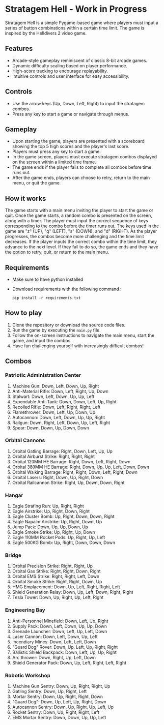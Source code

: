 # Stratagem Hell - Work in Progress

Stratagem Hell is a simple Pygame-based game where players must input a series of button combinations within a certain time limit. The game is inspired by the Helldivers 2 video game.

## Features

- Arcade-style gameplay reminiscent of classic 8-bit arcade games.
- Dynamic difficulty scaling based on player performance.
- High-score tracking to encourage replayability.
- Intuitive controls and user interface for easy accessibility.

## Controls

- Use the arrow keys (Up, Down, Left, Right) to input the stratagem combos.
- Press any key to start a game or navigate through menus.

## Gameplay

- Upon starting the game, players are presented with a scoreboard showing the top 5 high scores and the player's last score.
- Players must press any key to start a game.
- In the game screen, players must execute stratagem combos displayed on the screen within a limited time frame.
- The game ends if the player fails to complete all combos before time runs out.
- After the game ends, players can choose to retry, return to the main menu, or quit the game.

## How it works

The game starts with a main menu inviting the player to start the game or quit. Once the game starts, a random combo is presented on the screen, along with a timer. The player must input the correct sequence of keys corresponding to the combo before the timer runs out. The keys used in the game are "z" (UP), "q" (LEFT), "s" (DOWN), and "d" (RIGHT). As the player progresses, the combos become more challenging and the time limit decreases. If the player inputs the correct combo within the time limit, they advance to the next level. If they fail to do so, the game ends and they have the option to retry, quit, or return to the main menu.

## Requirements

- Make sure to have python installed
- Download requirements with the following command :

  ```shell
  pip install -r requirements.txt
  ```

## How to play

1. Clone the repository or download the source code files.
2. Run the game by executing the `main.py` file.
3. Follow the on-screen instructions to navigate the main menu, start the game, and input the combos.
4. Have fun challenging yourself with increasingly difficult combos!

## Combos

### Patriotic Administration Center

1. Machine Gun: Down, Left, Down, Up, Right
2. Anti-Material Rifle: Down, Left, Right, Up, Down
3. Stalwart: Down, Left, Down, Up, Up, Left
4. Expendable Anti-Tank: Down, Down, Left, Up, Right
5. Recoiled Rifle: Down, Left, Right, Right, Left
6. Flamethrower: Down, Left, Up, Down, Up
7. Autocannon: Down, Left, Down, Up, Up, Right
8. Railgun: Down, Right, Left, Down, Up, Left, Right
9. Spear: Down, Down, Up, Down, Down

### Orbital Cannons

1. Orbital Gatling Barrage: Right, Down, Left, Up, Up
2. Orbital Airburst Strike: Right, Right, Right
3. Orbital 120MM HE Barrage: Right, Down, Left, Right, Down
4. Orbital 380MM HE Barrage: Right, Down, Up, Up, Left, Down, Down
5. Orbital Walking Barrage: Right, Right, Down, Left, Right, Down
6. Orbital Lasers: Right, Down, Up, Right, Down
7. Orbital Railcannon Strike: Right, Up, Down, Down, Right

### Hangar

1. Eagle Strafing Run: Up, Right, Right
2. Eagle Airstrike: Up, Right, Down, Right
3. Eagle Cluster Bomb: Up, Right, Down, Down, Right
4. Eagle Napalm Airstrike: Up, Right, Down, Up
5. Jump Pack: Down, Up, Up, Down, Up
6. Eagle Smoke Strike: Up, Right, Up, Down
7. Eagle 110MM Rocket Pods: Up, Right, Up, Left
8. Eagle 500KG Bomb: Up, Right, Down, Down, Down

### Bridge

1. Orbital Precision Strike: Right, Right, Up
2. Orbital Gas Strike: Right, Right, Down, Right
3. Orbital EMS Strike: Right, Right, Left, Down
4. Orbital Smoke Strike: Right, Right, Down, Up
5. HMG Emplacement: Down, Up, Left, Right, Right, Left
6. Shield Generation Relay: Down, Up, Left, Down, Right, Right
7. Tesla Tower: Down, Up, Right, Up, Left, Right

### Engineering Bay

1. Anti-Personnel Minefield: Down, Left, Up, Right
2. Supply Pack: Down, Left, Down, Up, Up, Down
3. Grenade Launcher: Down, Left, Up, Left, Down
4. Laser Cannon: Down, Left, Down, Up, Left
5. Incendiary Mines: Down, Left, Left, Down
6. "Guard Dog" Rover: Down, Up, Left, Up, Right, Right
7. Ballistic Shield Backpack: Down, Left, Up, Up, Right
8. Arc thrower: Down, Right, Up, Left, Down
9. Shield Generator Pack: Down, Up, Left, Right, Left, Right

### Robotic Workshop

1. Machine Gun Sentry: Down, Up, Right, Right, Up
2. Gatling Sentry: Down, Up, Right, Left
3. Mortar Sentry: Down, Up, Right, Right, Down
4. "Guard Dog": Down, Up, Left, Up, Right, Down
5. Autocannon Sentry: Down, Up, Right, Up, Left, Up
6. Rocket Sentry: Down, Up, Right, Right, Left
7. EMS Mortar Sentry: Down, Down, Up, Up, Left
